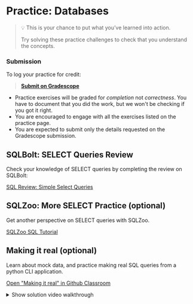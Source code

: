 # Practice: Databases

> 💡 This is your chance to put what you’ve learned into action.
>
> Try solving these practice challenges to check that you understand the concepts.

### Submission
To log your practice for credit:

> **[Submit on Gradescope](/assignments/week_3_practice_-_databases.pdf)**

* Practice exercises will be graded for _completion_ not _correctness_. You have
to document that you did the work, but we won't be checking if you got it right.
* You are encouraged to engage with all the exercises listed on the 
practice page.
* You are expected to submit only the details requested on the Gradescope submission.

## SQLBolt: SELECT Queries Review

Check your knowledge of SELECT queries by completing the review on SQLBolt:

[SQL Review: Simple Select Queries](https://sqlbolt.com/lesson/select_queries_review)

## SQLZoo: More SELECT Practice (optional)

Get another perspective on SELECT queries with SQLZoo.

[SQLZoo SQL Tutorial](https://sqlzoo.net/wiki/SQL_Tutorial)

## Making it real (optional)

Learn about mock data, and practice making real SQL queries from a python CLI
application.

[Open "Making it real" in Github Classroom](https://github.com/kiboschool/wad-making-it-real)

<details><summary>Show solution video walkthrough</summary>

<div style="position: relative; padding-bottom: 62.5%; height: 0;"><iframe src="https://www.youtube.com/embed/pZS9h-E7iL8" frameborder="0" webkitallowfullscreen mozallowfullscreen allowfullscreen style="position: absolute; top: 0; left: 0; width: 100%; height: 100%;"></iframe></div>

</details>

<!--
## The Great Migration

- Migration to add a column for a feature

## Filter Pages

In this assignment, you'll update a web app so that it can filter a list of
pages based on a SQL query.

You'll connect what you know about routing and templating to what you've learned
about SQL databases.

-->
